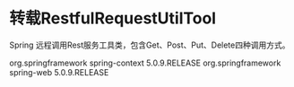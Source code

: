 # 转载RestfulRequestUtilTool
Spring 远程调用Rest服务工具类，包含Get、Post、Put、Delete四种调用方式。

<dependency>
            <groupId>org.springframework</groupId>
            <artifactId>spring-context</artifactId>
            <version>5.0.9.RELEASE</version>
        </dependency>
        <dependency>
            <groupId>org.springframework</groupId>
            <artifactId>spring-web</artifactId>
            <version>5.0.9.RELEASE</version>
        </dependency>
